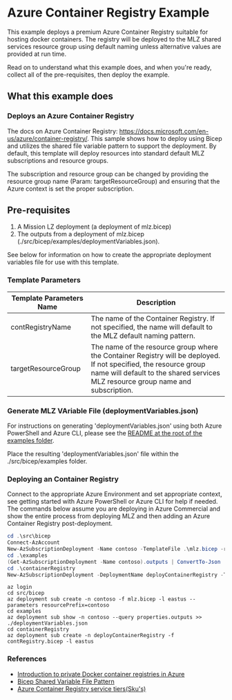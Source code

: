 # Azure Container Registry Example

This example deploys a premium Azure Container Registry suitable for hosting docker containers.  The registry will be deployed to the MLZ shared services resource group using default naming unless alternative values are provided at run time.

Read on to understand what this example does, and when you're ready, collect all of the pre-requisites, then deploy the example.

## What this example does

### Deploys an Azure Container Registry

The docs on Azure Container Registry: <https://docs.microsoft.com/en-us/azure/container-registry/>.  This sample shows how to deploy using Bicep and utilizes the shared file variable pattern to support the deployment.  By default, this template will deploy resources into standard default MLZ subscriptions and resource groups.  

The subscription and resource group can be changed by providing the resource group name (Param: targetResourceGroup) and ensuring that the Azure context is set the proper subscription.  

## Pre-requisites

1. A Mission LZ deployment (a deployment of mlz.bicep)
2. The outputs from a deployment of mlz.bicep (./src/bicep/examples/deploymentVariables.json).  

See below for information on how to create the appropriate deployment variables file for use with this template.

### Template Parameters

Template Parameters Name | Description
-----------------------| -----------
contRegistryName | The name of the Container Registry.  If not specified, the name will default to the MLZ default naming pattern.  
targetResourceGroup | The name of the resource group where the Container Registry will be deployed.   If not specified, the resource group name will default to the shared services MLZ resource group name and subscription.

### Generate MLZ VAriable File (deploymentVariables.json)

For instructions on generating 'deploymentVariables.json' using both Azure PowerShell and Azure CLI, please see the [README at the root of the examples folder](..\README.md).

Place the resulting 'deploymentVariables.json' file within the ./src/bicep/examples folder.

### Deploying an Container Registry

Connect to the appropriate Azure Environment and set appropriate context, see getting started with Azure PowerShell or Azure CLI for help if needed.  The commands below assume you are deploying in Azure Commercial and show the entire process from deploying MLZ and then adding an Azure Container Registry post-deployment.

```PowerShell
cd .\src\bicep
Connect-AzAccount
New-AzSubscriptionDeployment -Name contoso -TemplateFile .\mlz.bicep -resourcePrefix 'contoso' -Location 'eastus'
cd .\examples
(Get-AzSubscriptionDeployment -Name contoso).outputs | ConvertTo-Json | Out-File -FilePath .\deploymentVariables.json
cd .\containerRegistry
New-AzSubscriptionDeployment -DeploymentName deployContainerRegistry -TemplateFile .\contRegistry.bicep -Location 'eastus'
```

```Azure CLI
az login
cd src/bicep
az deployment sub create -n contoso -f mlz.bicep -l eastus --parameters resourcePrefix=contoso
cd examples
az deployment sub show -n contoso --query properties.outputs >> ./deploymentVariables.json
cd containerRegistry
az deployment sub create -n deployContainerRegistry -f contRegistry.bicep -l eastus
```

### References

* [Introduction to private Docker container registries in Azure](https://docs.microsoft.com/en-us/azure/app-service/overview-hosting-plans)
* [Bicep Shared Variable File Pattern](https://docs.microsoft.com/en-us/azure/azure-resource-manager/bicep/patterns-shared-variable-file)
* [Azure Container Registry service tiers(Sku's)](https://docs.microsoft.com/en-us/azure/container-registry/container-registry-skus)
